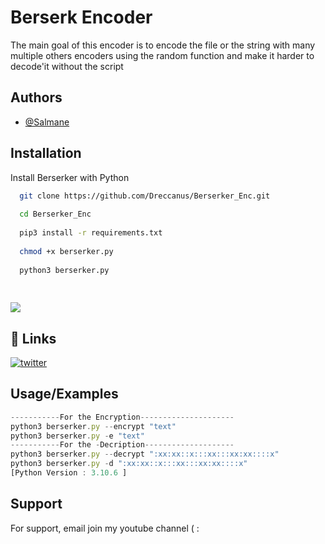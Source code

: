 
# Berserk Encoder

The main goal of this encoder is to encode the file or the string with
many multiple others encoders using the random function and make it harder 
to decode'it without the script




## Authors

- [@Salmane](https://www.github.com/dreccanus)





## Installation

Install Berserker with Python

```bash
  git clone https://github.com/Dreccanus/Berserker_Enc.git
  
  cd Berserker_Enc
  
  pip3 install -r requirements.txt
  
  chmod +x berserker.py
  
  python3 berserker.py
  
  
```
![](https://i.ibb.co/xJd4DW5/Screenshot-from-2022-12-17-14-12-11.png)
## 🔗 Links
[![twitter](https://img.shields.io/badge/twitter-1DA1F2?style=for-the-badge&logo=twitter&logoColor=white)](https://twitter.com/dreccanus)


## Usage/Examples

```javascript
-----------For the Encryption---------------------
python3 berserker.py --encrypt "text"
python3 berserker.py -e "text"
-----------For the -Decription--------------------
python3 berserker.py --decrypt ":xx:xx::x:::xx:::xx:xx::::x"
python3 berserker.py -d ":xx:xx::x:::xx:::xx:xx::::x"
[Python Version : 3.10.6 ]
```


## Support

For support, email join my youtube channel ( : 

